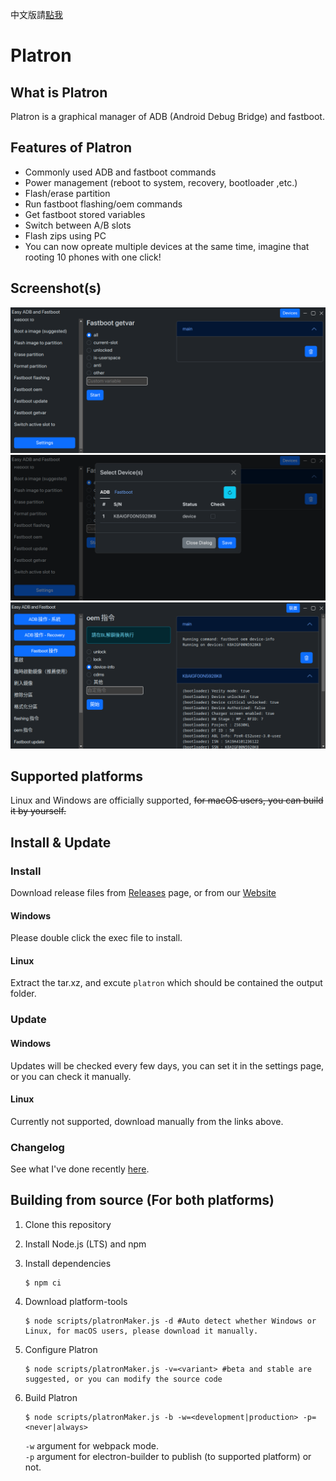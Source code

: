 中文版請[點我](./README-zh.md)

# Platron

## What is Platron

Platron is a graphical manager of ADB (Android Debug Bridge) and fastboot.

## Features of Platron

- Commonly used ADB and fastboot commands
- Power management (reboot to system, recovery, bootloader ,etc.)
- Flash/erase partition
- Run fastboot flashing/oem commands
- Get fastboot stored variables
- Switch between A/B slots
- Flash zips using PC
- You can now opreate multiple devices at the same time, imagine that rooting 10 phones with one click!

## Screenshot(s)

![fastboot getvar function](./readme-imgs/fastboot_get_var.png)
![device manager](./readme-imgs/devices.png)
![output by groups](./readme-imgs/multiple_devices.png)

## Supported platforms

Linux and Windows are officially supported, ~~for macOS users, you can build it by yourself.~~

## Install & Update

### Install

Download release files from [Releases](https://github.com/ryantsui1109/Easy_ADB_fastboot/releases) page, or from our [Website](https://ryantsui1109.github.io/eaf_web/en)


#### Windows
Please double click the exec file to install. 
#### Linux 
Extract the tar.xz, and excute `platron` which should be contained the output folder.

### Update

#### Windows

Updates will be checked every few days, you can set it in the settings page, or you can check it manually.

#### Linux

Currently not supported, download manually from the links above.

### Changelog

See what I've done recently [here](./更新說明.md).

## Building from source (For both platforms)

1. Clone this repository
1. Install Node.js (LTS) and npm
1. Install dependencies

   ```console
   $ npm ci
   ```

1. Download platform-tools

   ```console
   $ node scripts/platronMaker.js -d #Auto detect whether Windows or Linux, for macOS users, please download it manually.
   ```

1. Configure Platron
   ```console
   $ node scripts/platronMaker.js -v=<variant> #beta and stable are suggested, or you can modify the source code
   ```
1. Build Platron
   ```console
   $ node scripts/platronMaker.js -b -w=<development|production> -p=<never|always>
   ```
   ```-w``` argument for webpack mode.\
   ```-p``` argument for electron-builder to publish (to supported platform) or not.